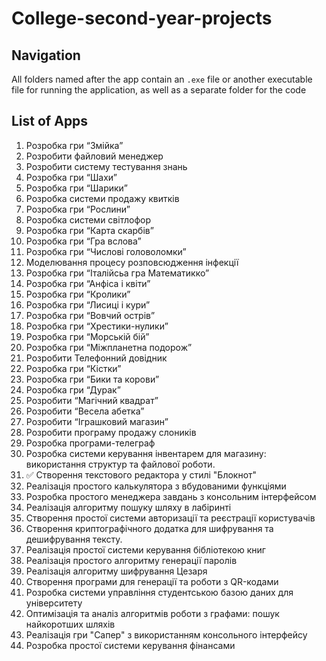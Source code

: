 # College-second-year-projects

## Navigation
All folders named after the app contain an `.exe` file or another executable file for running the application, as well as a separate folder for the code

## List of Apps
1.  Розробка гри “Змійка”
2.  Розробити файловий менеджер
3.  Розробити систему тестування знань
4.  Розробка гри “Шахи”
5.  Розробка гри “Шарики”
6.  Розробка системи продажу квитків
7.  Розробка гри “Рослини”
8.  Розробка системи світлофор
9.  Розробка гри “Карта скарбів”
10. Розробка гри “Гра вслова”
11. Розробка гри “Числові головоломки”
12. Моделювання процесу розповсюдження інфекції
13. Розробка гри “Італійсьа гра Математикко”
14. Розробка гри “Анфіса і квіти”
15. Розробка гри “Кролики”
16. Розробка гри “Лисиці і кури”
17. Розробка гри “Вовчий острів”
18. Розробка гри “Хрестики-нулики”
19. Розробка гри “Морській бій”
20. Розробка гри “Міжпланетна подорож”
21. Розробити Телефонний довідник
22. Розробка гри “Кістки”
23. Розробка гри “Бики та корови”
24. Розробка гри “Дурак”
25. Розробити “Магічний квадрат”
26. Розробити “Весела абетка”
27. Розробити “Іграшковий магазин”
28. Розробити програму продажу слоників
29. Розробка програми-телеграф
30. Розробка системи керування інвентарем для магазину: використання структур та файлової роботи.
31. ✅ Створення текстового редактора у стилі "Блокнот"
32. Реалізація простого калькулятора з вбудованими функціями
33. Розробка простого менеджера завдань з консольним інтерфейсом
34. Реалізація алгоритму пошуку шляху в лабіринті
35. Створення простої системи авторизації та реєстрації користувачів
36. Створення криптографічного додатка для шифрування та дешифрування тексту.
37. Реалізація простої системи керування бібліотекою книг
38. Реалізація простого алгоритму генерації паролів
39. Реалізація алгоритму шифрування Цезаря
40. Створення програми для генерації та роботи з QR-кодами
41. Розробка системи управління студентською базою даних для університету
42. Оптимізація та аналіз алгоритмів роботи з графами: пошук найкоротших шляхів
43. Реалізація гри "Сапер" з використанням консольного інтерфейсу
44. Розробка простої системи керування фінансами

